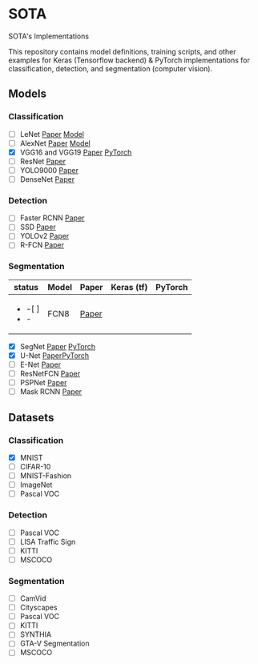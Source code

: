 # SOTA
SOTA's Implementations

This repository contains model definitions, training scripts, and other examples for Keras (Tensorflow backend) & PyTorch implementations for classification, detection, and segmentation (computer vision).

## Models

### Classification

- [ ] LeNet [Paper](http://yann.lecun.com/exdb/publis/pdf/lecun-01a.pdf) [Model](models/classification/lenet.py)
- [ ] AlexNet [Paper](https://papers.nips.cc/paper/4824-imagenet-classification-with-deep-convolutional-neural-networks.pdf) [Model](models/classification/alexnet.py)
- [x] VGG16 and VGG19 [Paper](https://arxiv.org/pdf/1409.1556.pdf) [PyTorch](https://github.com/Xrenya/SOTA/blob/main/pytorch/VGG/vgg.py)
- [ ] ResNet [Paper](https://arxiv.org/pdf/1512.03385v1.pdf)
- [ ] YOLO9000 [Paper](https://arxiv.org/pdf/1612.08242.pdf)
- [ ] DenseNet [Paper](https://arxiv.org/pdf/1608.06993.pdf)

### Detection
- [ ] Faster RCNN [Paper](https://arxiv.org/pdf/1506.01497.pdf)
- [ ] SSD [Paper](https://arxiv.org/pdf/1512.02325)
- [ ] YOLOv2 [Paper](https://arxiv.org/pdf/1612.08242.pdf)
- [ ] R-FCN [Paper](https://arxiv.org/pdf/1605.06409.pdf)

### Segmentation
|  status  |      Model     |   Paper       | Keras (tf)  | PyTorch                   
|----------|----------------|---------------|-------------|-------------
|<ul><li>-[ ]</li><li>-| FCN8| [Paper](https://arxiv.org/pdf/1411.4038.pdf) | | |
- [x] SegNet [Paper](https://arxiv.org/pdf/1511.00561) [PyTorch](https://github.com/Xrenya/SOTA/blob/main/pytorch/Segmentation/SegNet.py)
- [x] U-Net [Paper](https://arxiv.org/pdf/1505.04597)[PyTorch](https://github.com/Xrenya/SOTA/blob/main/pytorch/Segmentation/UNet.py)
- [ ] E-Net [Paper](https://arxiv.org/pdf/1606.02147.pdf)
- [ ] ResNetFCN [Paper](https://arxiv.org/pdf/1611.10080.pdf)
- [ ] PSPNet [Paper](https://arxiv.org/pdf/1612.01105.pdf)
- [ ] Mask RCNN [Paper](https://arxiv.org/pdf/1703.06870.pdf)

## Datasets

### Classification

- [x] MNIST
- [ ] CIFAR-10
- [ ] MNIST-Fashion
- [ ] ImageNet
- [ ] Pascal VOC

### Detection
- [ ] Pascal VOC
- [ ] LISA Traffic Sign
- [ ] KITTI
- [ ] MSCOCO

### Segmentation
- [ ] CamVid
- [ ] Cityscapes
- [ ] Pascal VOC
- [ ] KITTI
- [ ] SYNTHIA
- [ ] GTA-V Segmentation
- [ ] MSCOCO

